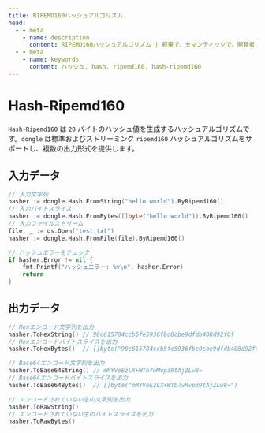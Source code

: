 ```yaml
---
title: RIPEMD160ハッシュアルゴリズム
head:
  - - meta
    - name: description
      content: RIPEMD160ハッシュアルゴリズム | 軽量で、セマンティックで、開発者フレンドリーなgolang エンコード&暗号ライブラリ
  - - meta
    - name: keywords
      content: ハッシュ, hash, ripemd160, hash-ripemd160
---
```


# Hash-Ripemd160

`Hash-Ripemd160` は `20` バイトのハッシュ値を生成するハッシュアルゴリズムです。`dongle` は標準およびストリーミング `ripemd160` ハッシュアルゴリズムをサポートし、複数の出力形式を提供します。

## 入力データ

```go
// 入力文字列
hasher := dongle.Hash.FromString("hello world").ByRipemd160()
// 入力バイトスライス
hasher := dongle.Hash.FromBytes([]byte("hello world")).ByRipemd160()
// 入力ファイルストリーム
file, _ := os.Open("test.txt")
hasher := dongle.Hash.FromFile(file).ByRipemd160()

// ハッシュエラーをチェック
if hasher.Error != nil {
	fmt.Printf("ハッシュエラー: %v\n", hasher.Error)
	return
}
```

## 出力データ

```go
// Hexエンコード文字列を出力
hasher.ToHexString() // 98c615784ccb5fe5936fbc0cbe9dfdb408d92f0f
// Hexエンコードバイトスライスを出力
hasher.ToHexBytes()  // []byte("98c615784ccb5fe5936fbc0cbe9dfdb408d92f0f")

// Base64エンコード文字列を出力
hasher.ToBase64String() // mMYVeEzLX+WTb7wMvp39tAjZLw8=
// Base64エンコードバイトスライスを出力
hasher.ToBase64Bytes()  // []byte("mMYVeEzLX+WTb7wMvp39tAjZLw8=")

// エンコードされていない生の文字列を出力
hasher.ToRawString()
// エンコードされていない生のバイトスライスを出力
hasher.ToRawBytes()
```
